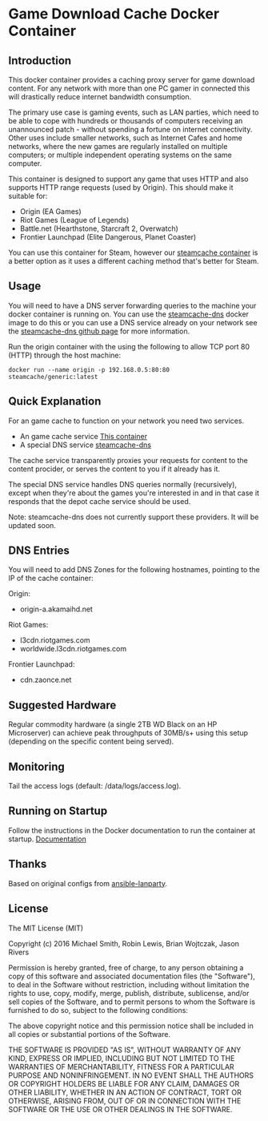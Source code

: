 # Game Download Cache Docker Container

## Introduction

This docker container provides a caching proxy server for game download content. For any network with more than one PC gamer in connected this will drastically reduce internet bandwidth consumption. 

The primary use case is gaming events, such as LAN parties, which need to be able to cope with hundreds or thousands of computers receiving an unannounced patch - without spending a fortune on internet connectivity. Other uses include smaller networks, such as Internet Cafes and home networks, where the new games are regularly installed on multiple computers; or multiple independent operating systems on the same computer.

This container is designed to support any game that uses HTTP and also supports HTTP range requests (used by Origin). This should make it suitable for:

 - Origin (EA Games)
 - Riot Games (League of Legends)
 - Battle.net (Hearthstone, Starcraft 2, Overwatch)
 - Frontier Launchpad (Elite Dangerous, Planet Coaster)

You can use this container for Steam, however our [steamcache container](https://hub.docker.com/r/steamcache/steamcache/) is a better option as it uses a different caching method that's better for Steam.

## Usage

You will need to have a DNS server forwarding queries to the machine your docker container is running on. You can use the [steamcache-dns](https://hub.docker.com/r/steamcache/steamcache-dns/) docker image to do this or you can use a DNS service already on your network see the [steamcache-dns github page](https://github.com/steamcache/steamcache-dns) for more information.

Run the origin container with the using the following to allow TCP port 80 (HTTP) through the host machine:

```
docker run --name origin -p 192.168.0.5:80:80 steamcache/generic:latest
```
## Quick Explanation

For an game cache to function on your network you need two services.

* An game cache service [This container](https://github.com/steamcache/generic)
* A special DNS service [steamcache-dns](https://github.com/steamcache/steamcache-dns)

The cache service transparently proxies your requests for content to the content procider, or serves the content to you if it already has it.

The special DNS service handles DNS queries normally (recursively), except when they're about the games you're interested in and in that case it responds that the depot cache service should be used.

Note: steamcache-dns does not currently support these providers. It will be updated soon.

## DNS Entries

You will need to add DNS Zones for the following hostnames, pointing to the IP of the cache container:

Origin:
 - origin-a.akamaihd.net

Riot Games:
 - l3cdn.riotgames.com
 - worldwide.l3cdn.riotgames.com

Frontier Launchpad:
 - cdn.zaonce.net

## Suggested Hardware

Regular commodity hardware (a single 2TB WD Black on an HP Microserver) can achieve peak throughputs of 30MB/s+ using this setup (depending on the specific content being served).

## Monitoring

Tail the access logs (default: /data/logs/access.log).

## Running on Startup

Follow the instructions in the Docker documentation to run the container at startup.
[Documentation](https://docs.docker.com/articles/host_integration/)

## Thanks

Based on original configs from [ansible-lanparty](https://github.com/ti-mo/ansible-lanparty).

## License

The MIT License (MIT)

Copyright (c) 2016 Michael Smith, Robin Lewis, Brian Wojtczak, Jason Rivers

Permission is hereby granted, free of charge, to any person obtaining a copy
of this software and associated documentation files (the "Software"), to deal
in the Software without restriction, including without limitation the rights
to use, copy, modify, merge, publish, distribute, sublicense, and/or sell
copies of the Software, and to permit persons to whom the Software is
furnished to do so, subject to the following conditions:

The above copyright notice and this permission notice shall be included in
all copies or substantial portions of the Software.

THE SOFTWARE IS PROVIDED "AS IS", WITHOUT WARRANTY OF ANY KIND, EXPRESS OR
IMPLIED, INCLUDING BUT NOT LIMITED TO THE WARRANTIES OF MERCHANTABILITY,
FITNESS FOR A PARTICULAR PURPOSE AND NONINFRINGEMENT. IN NO EVENT SHALL THE
AUTHORS OR COPYRIGHT HOLDERS BE LIABLE FOR ANY CLAIM, DAMAGES OR OTHER
LIABILITY, WHETHER IN AN ACTION OF CONTRACT, TORT OR OTHERWISE, ARISING FROM,
OUT OF OR IN CONNECTION WITH THE SOFTWARE OR THE USE OR OTHER DEALINGS IN
THE SOFTWARE.

